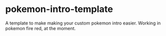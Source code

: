 # pokemon-intro-template
A template to make making your custom pokemon intro easier. Working in pokemon fire red, at the moment.
